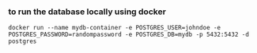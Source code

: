 


### to run the database locally using docker
```
docker run --name mydb-container -e POSTGRES_USER=johndoe -e POSTGRES_PASSWORD=randompassword -e POSTGRES_DB=mydb -p 5432:5432 -d postgres
```
